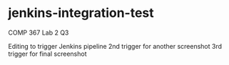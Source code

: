 # jenkins-integration-test
COMP 367 Lab 2 Q3

Editing to trigger Jenkins pipeline
2nd trigger for another screenshot
3rd trigger for final screenshot
